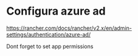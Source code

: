 # Configura azure ad
https://rancher.com/docs/rancher/v2.x/en/admin-settings/authentication/azure-ad/


Dont forget to set app permissions
